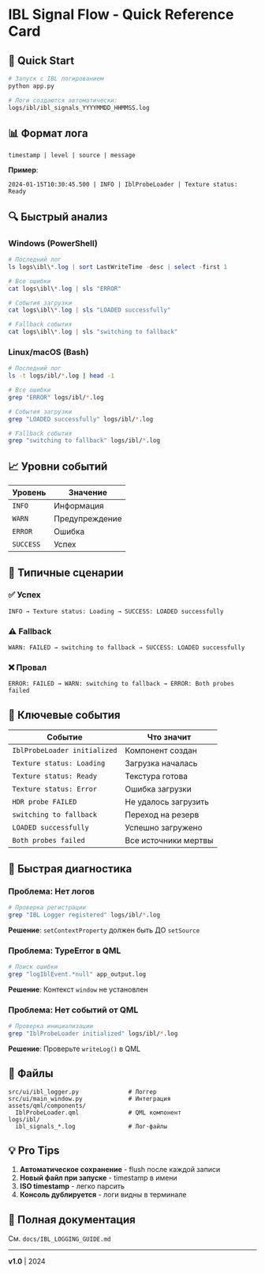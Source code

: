 # IBL Signal Flow - Quick Reference Card

## 🚀 Quick Start

```bash
# Запуск с IBL логированием
python app.py

# Логи создаются автоматически:
logs/ibl/ibl_signals_YYYYMMDD_HHMMSS.log
```

## 📊 Формат лога

```
timestamp | level | source | message
```

**Пример**:
```
2024-01-15T10:30:45.500 | INFO | IblProbeLoader | Texture status: Ready
```

## 🔍 Быстрый анализ

### Windows (PowerShell)
```powershell
# Последний лог
ls logs\ibl\*.log | sort LastWriteTime -desc | select -first 1

# Все ошибки
cat logs\ibl\*.log | sls "ERROR"

# События загрузки
cat logs\ibl\*.log | sls "LOADED successfully"

# Fallback события
cat logs\ibl\*.log | sls "switching to fallback"
```

### Linux/macOS (Bash)
```bash
# Последний лог
ls -t logs/ibl/*.log | head -1

# Все ошибки
grep "ERROR" logs/ibl/*.log

# События загрузки
grep "LOADED successfully" logs/ibl/*.log

# Fallback события
grep "switching to fallback" logs/ibl/*.log
```

## 📈 Уровни событий

| Уровень | Значение |
|---------|----------|
| `INFO` | Информация |
| `WARN` | Предупреждение |
| `ERROR` | Ошибка |
| `SUCCESS` | Успех |

## 🔄 Типичные сценарии

### ✅ Успех
```
INFO → Texture status: Loading → SUCCESS: LOADED successfully
```

### ⚠️ Fallback
```
WARN: FAILED → switching to fallback → SUCCESS: LOADED successfully
```

### ❌ Провал
```
ERROR: FAILED → WARN: switching to fallback → ERROR: Both probes failed
```

## 🎯 Ключевые события

| Событие | Что значит |
|---------|------------|
| `IblProbeLoader initialized` | Компонент создан |
| `Texture status: Loading` | Загрузка началась |
| `Texture status: Ready` | Текстура готова |
| `Texture status: Error` | Ошибка загрузки |
| `HDR probe FAILED` | Не удалось загрузить |
| `switching to fallback` | Переход на резерв |
| `LOADED successfully` | Успешно загружено |
| `Both probes failed` | Все источники мертвы |

## 🐛 Быстрая диагностика

### Проблема: Нет логов
```bash
# Проверка регистрации
grep "IBL Logger registered" logs/ibl/*.log
```
**Решение**: `setContextProperty` должен быть ДО `setSource`

### Проблема: TypeError в QML
```bash
# Поиск ошибки
grep "logIblEvent.*null" app_output.log
```
**Решение**: Контекст `window` не установлен

### Проблема: Нет событий от QML
```bash
# Проверка инициализации
grep "IblProbeLoader initialized" logs/ibl/*.log
```
**Решение**: Проверьте `writeLog()` в QML

## 📁 Файлы

```
src/ui/ibl_logger.py              # Логгер
src/ui/main_window.py             # Интеграция
assets/qml/components/
  IblProbeLoader.qml              # QML компонент
logs/ibl/
  ibl_signals_*.log               # Лог-файлы
```

## 💡 Pro Tips

1. **Автоматическое сохранение** - flush после каждой записи
2. **Новый файл при запуске** - timestamp в имени
3. **ISO timestamp** - легко парсить
4. **Консоль дублируется** - логи видны в терминале

## 🔗 Полная документация

См. `docs/IBL_LOGGING_GUIDE.md`

---

**v1.0** | 2024
